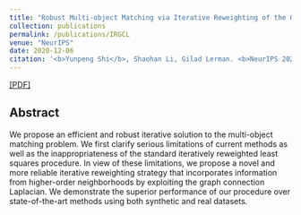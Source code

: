 ```yaml
---
title: "Robust Multi-object Matching via Iterative Reweighting of the Graph Connection Laplacian"
collection: publications
permalink: /publications/IRGCL
venue: "NeurIPS"
date: 2020-12-06
citation: '<b>Yunpeng Shi</b>, Shaohan Li, Gilad Lerman. <b>NeurIPS 2020</b>.'
---
```

[[PDF]](https://arxiv.org/pdf/2006.06658.pdf)


## Abstract
We propose an efficient and robust iterative solution to the multi-object matching problem. We first
clarify serious limitations of current methods as well as the inappropriateness of the standard iteratively
reweighted least squares procedure. In view of these limitations, we propose a novel and more reliable
iterative reweighting strategy that incorporates information from higher-order neighborhoods by
exploiting the graph connection Laplacian. We demonstrate the superior performance of our procedure
over state-of-the-art methods using both synthetic and real datasets.
